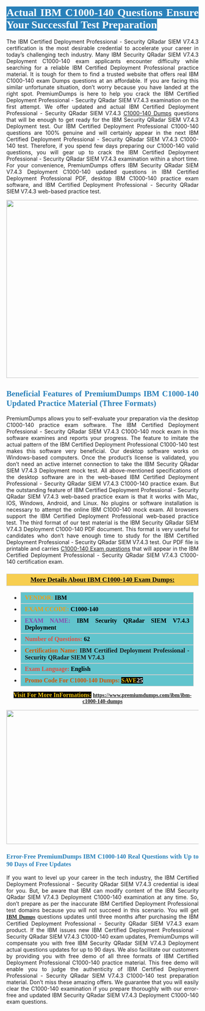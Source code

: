 <h1 style="text-align: justify;"><span style="color:#ffffff;"><span style="font-family:Georgia,serif;"><strong><span style="background-color:#2980b9;">Actual IBM C1000-140 Questions Ensure Your Successful Test Preparation</span></strong></span></span></h1>

<p style="text-align: justify;">The IBM Certified Deployment Professional - Security QRadar SIEM V7.4.3 certification is the most desirable credential to accelerate your career in today’s challenging tech industry. Many IBM Security QRadar SIEM V7.4.3 Deployment C1000-140 exam applicants encounter difficulty while searching for a reliable IBM Certified Deployment Professional practice material. It is tough for them to find a trusted website that offers real IBM C1000-140 exam Dumps questions at an affordable. If you are facing this similar unfortunate situation, don’t worry because you have landed at the right spot. PremiumDumps is here to help you crack the IBM Certified Deployment Professional - Security QRadar SIEM V7.4.3 examination on the first attempt. We offer updated and actual IBM Certified Deployment Professional - Security QRadar SIEM V7.4.3 <a href="https://www.premiumdumps.com/ibm/ibm-c1000-140-dumps">C1000-140 Dumps</a> questions that will be enough to get ready for the IBM Security QRadar SIEM V7.4.3 Deployment test. Our IBM Certified Deployment Professional C1000-140 questions are 100% genuine and will certainly appear in the next IBM Certified Deployment Professional - Security QRadar SIEM V7.4.3 C1000-140 test. Therefore, if you spend few days preparing our C1000-140 valid questions, you will gear up to crack the IBM Certified Deployment Professional - Security QRadar SIEM V7.4.3 examination within a short time. For your convenience, PremiumDumps offers IBM Security QRadar SIEM V7.4.3 Deployment C1000-140 updated questions in IBM Certified Deployment Professional PDF, desktop IBM C1000-140 practice exam software, and IBM Certified Deployment Professional - Security QRadar SIEM V7.4.3 web-based practice test.</p>

<p style="text-align: center;"><a href="https://www.premiumdumps.com/ibm/ibm-c1000-140-dumps"><img alt="" src="https://i.imgur.com/KJGzbJ2.jpeg" style="width: 700px; height: 465px;" /></a></p>

<h2 style="text-align: justify;"><span style="color:#2980b9;"><span style="font-family:Georgia,serif;"><strong>Beneficial Features of PremiumDumps IBM C1000-140 Updated Practice Material (Three Formats)</strong></span></span></h2>

<p style="text-align: justify;">PremiumDumps allows you to self-evaluate your preparation via the desktop C1000-140 practice exam software. The IBM Certified Deployment Professional - Security QRadar SIEM V7.4.3 C1000-140 mock exam in this software examines and reports your progress. The feature to imitate the actual pattern of the IBM Certified Deployment Professional C1000-140 test makes this software very beneficial. Our desktop software works on Windows-based computers. Once the product’s license is validated, you don’t need an active internet connection to take the IBM Security QRadar SIEM V7.4.3 Deployment mock test. All above-mentioned specifications of the desktop software are in the web-based IBM Certified Deployment Professional - Security QRadar SIEM V7.4.3 C1000-140 practice exam. But the outstanding feature of IBM Certified Deployment Professional - Security QRadar SIEM V7.4.3 web-based practice exam is that it works with Mac, IOS, Windows, Android, and Linux. No plugins or software installation is necessary to attempt the online IBM C1000-140 mock exam. All browsers support the IBM Certified Deployment Professional web-based practice test. The third format of our test material is the IBM Security QRadar SIEM V7.4.3 Deployment C1000-140 PDF document. This format is very useful for candidates who don’t have enough time to study for the IBM Certified Deployment Professional - Security QRadar SIEM V7.4.3 test. Our PDF file is printable and carries <a href="https://www.premiumdumps.com/ibm/ibm-c1000-140-dumps">C1000-140 Exam questions</a> that will appear in the IBM Certified Deployment Professional - Security QRadar SIEM V7.4.3 C1000-140 certification exam.</p>

<h3 style="background: #f7ce50; border: 1px solid rgb(204, 204, 204); padding: 5px 10px; text-align: center;"><span style="font-family:Georgia,serif;"><u><u><span style="color:#000000;"><span style="font-size:11pt"><span style="line-height:normal"><b><span style="font-size:13.0pt"><span cambria="">More Details About IBM C1000-140 Exam Dumps:</span></span></b></span></span></span></u></u></span></h3>

<ul>
	<li style="margin:0cm 10pt">
	<div style="background:#61c4cd; border: 1px solid rgb(204, 204, 204); padding: 5px 10px; text-align: justify;"><span style="font-family:Georgia,serif;"><span style="font-size:11pt"><span style="line-height:normal"><b><span style="font-size:12.0pt"><span new="" roman="" times=""><span style="color:#f39c12;">VENDOR:</span> <span style="color:#000000;">IBM</span></span></span></b></span></span></span></div>
	</li>
	<li style="margin:0cm 10pt">
	<div style="background: #61c4cd; border: 1px solid rgb(204, 204, 204); padding: 5px 10px; text-align: justify;"><span style="font-family:Georgia,serif;"><span style="font-size:11pt"><span style="line-height:normal"><b><span style="font-size:12.0pt"><span new="" roman="" times=""><span style="color:#f39c12;">EXAM CCODE:</span> <span style="color:#000000;">C1000-140</span></span></span></b></span></span></span></div>
	</li>
	<li style="margin:0cm 10pt">
	<div style="background: #61c4cd; border: 1px solid rgb(204, 204, 204); padding: 5px 10px; text-align: justify;"><span style="font-family:Georgia,serif;"><span style="font-size:11pt"><span style="line-height:normal"><b><span style="font-size:12.0pt"><span new="" roman="" times=""><span style="color:#8e44ad;">EXAM NAME:</span> <span style="color:#000000;">IBM Security QRadar SIEM V7.4.3 Deployment</span></span></span></b></span></span></span></div>
	</li>
	<li style="margin:0cm 10pt">
	<div style="background: #61c4cd; border: 1px solid rgb(204, 204, 204); padding: 5px 10px;"><span style="font-family:Georgia,serif;"><span style="font-size:11pt"><span style="line-height:normal"><b><span style="font-size:12.0pt"><span new="" roman="" times=""><span style="color:#e74c3c;">Number of Questions:</span><span style="color:#000000;"><span style="color:#f1c40f;"> </span>62</span></span></span></b></span></span></span></div>
	</li>
	<li style="margin:0cm 10pt">
	<div style="background: #61c4cd; border: 1px solid rgb(204, 204, 204); padding: 5px 10px; text-align: justify;"><span style="font-family:Georgia,serif;"><span style="font-size:11pt"><span style="line-height:normal"><b><span style="font-size:12.0pt"><span new="" roman="" times=""><span style="color:#d35400;">Certification Name:</span> IBM Certified Deployment Professional - Security QRadar SIEM V7.4.3</span></span></b></span></span></span></div>
	</li>
	<li style="margin:0cm 10pt">
	<div style="background: #61c4cd; border: 1px solid rgb(204, 204, 204); padding: 5px 10px; text-align: justify;"><span style="font-family:Georgia,serif;"><span style="font-size:11pt"><span style="line-height:normal"><b><span style="font-size:12.0pt"><span new="" roman="" times=""><span style="color:#e74c3c;">Exam Language:</span> <span style="color:#000000;">English</span></span></span></b></span></span></span></div>
	</li>
	<li style="margin:0cm 10pt">
	<div style="background: #61c4cd; border: 1px solid rgb(204, 204, 204); padding: 5px 10px;"><span style="font-family:Georgia,serif;"><span style="font-size:11pt"><span style="line-height:normal"><b><span style="font-size:12.0pt"><span new="" roman="" times=""><span style="color:#d35400;">Promo Code For C1000-140 Dumps:</span><span style="color:#f1c40f;"> <span style="background-color:#000000;">SAVE</span></span><span style="color:#ffffff;"><span style="background-color:#000000;">25</span></span></span></span></b></span></span></span></div>
	</li>
</ul>

<p style="text-align: center;"><span style="font-family:Georgia,serif;"><strong><span style="font-size:16px;"><span style="color:#f1c40f;"><span style="background-color:#000000;">Visit For More InFormations:</span></span></span> <a href="https://www.premiumdumps.com/ibm/ibm-c1000-140-dumps">https://www.premiumdumps.com/ibm/ibm-c1000-140-dumps</a></strong></span></p>

<p style="text-align: center;"><strong><strong><a href="https://www.premiumdumps.com/ibm/ibm-c1000-140-dumps"><img alt="" src="https://i.imgur.com/F18GQwv.jpeg" style="width: 700px; height: 350px;" /></a></strong></strong></p>

<h3 style="text-align: justify;"><span style="color:#2980b9;"><span style="font-family:Georgia,serif;"><strong><strong><strong>Error-Free PremiumDumps IBM C1000-140 Real Questions with Up to 90 Days of Free Updates</strong></strong></strong></span></span></h3>

<p style="text-align: justify;">If you want to level up your career in the tech industry, the IBM Certified Deployment Professional - Security QRadar SIEM V7.4.3 credential is ideal for you. But, be aware that IBM can modify content of the IBM Security QRadar SIEM V7.4.3 Deployment C1000-140 examination at any time. So, don’t prepare as per the inaccurate IBM Certified Deployment Professional test domains because you will not succeed in this scenario. You will get <span style="font-family:Georgia,serif;"><strong><a href="https://www.premiumdumps.com/ibm-exam-dumps">IBM Dumps</a></strong></span> questions updates until three months after purchasing the IBM Certified Deployment Professional - Security QRadar SIEM V7.4.3 exam product. If the IBM issues new IBM Certified Deployment Professional - Security QRadar SIEM V7.4.3 C1000-140 exam updates, PremiumDumps will compensate you with free IBM Security QRadar SIEM V7.4.3 Deployment actual questions updates for up to 90 days. We also facilitate our customers by providing you with free demo of all three formats of IBM Certified Deployment Professional C1000-140 practice material. This free demo will enable you to judge the authenticity of IBM Certified Deployment Professional - Security QRadar SIEM V7.4.3 C1000-140 test preparation material. Don’t miss these amazing offers. We guarantee that you will easily clear the C1000-140 examination if you prepare thoroughly with our error-free and updated IBM Security QRadar SIEM V7.4.3 Deployment C1000-140 exam questions.</p>
